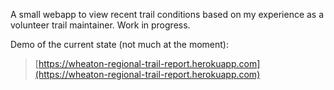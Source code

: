 A small webapp to view recent trail conditions based on my experience as a volunteer trail maintainer. Work in progress. 

Demo of the current state (not much at the moment): 


  > [https://wheaton-regional-trail-report.herokuapp.com](https://wheaton-regional-trail-report.herokuapp.com)
